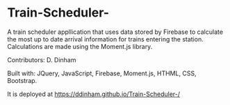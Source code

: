 # Train-Scheduler-

A train scheduler appllication that uses data stored by Firebase to calculate the most up to date arrival information for trains entering the station.  Calculations are made using the Moment.js library.

Contributors: D. Dinham

Built with: JQuery, JavaScript, Firebase, Moment.js, HTHML, CSS, Bootstrap.

It is deployed at https://ddinham.github.io/Train-Scheduler-/
